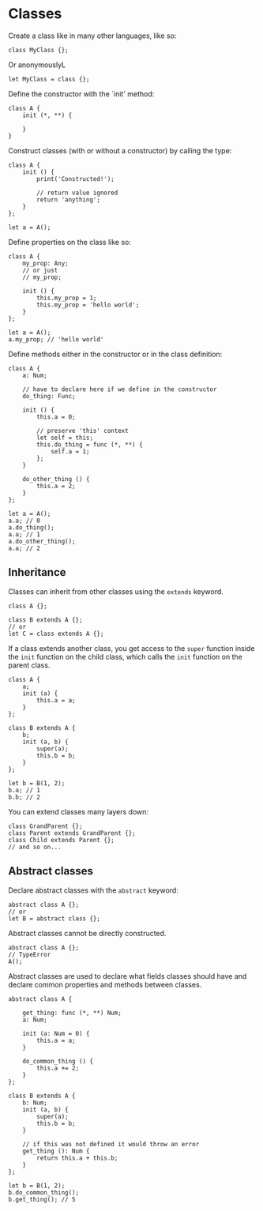 # Classes

Create a class like in many other languages, like so:
```
class MyClass {};
```

Or anonymouslyL

```
let MyClass = class {};
```

Define the constructor with the `init' method:
```
class A {
    init (*, **) {
    
    }
}
```

Construct classes (with or without a constructor) by calling the type:
```
class A {
    init () {
        print('Constructed!');
        
        // return value ignored
        return 'anything';
    }
};

let a = A();
```

Define properties on the class like so:
```
class A {
    my_prop: Any;
    // or just
    // my_prop;
    
    init () {
        this.my_prop = 1;
        this.my_prop = 'hello world';
    }
};

let a = A();
a.my_prop; // 'hello world'
```

Define methods either in the constructor or in the class definition:
```
class A {
    a: Num;
    
    // have to declare here if we define in the constructor
    do_thing: Func;
    
    init () {
        this.a = 0;
        
        // preserve 'this' context
        let self = this;
        this.do_thing = func (*, **) { 
            self.a = 1;
        };
    }
    
    do_other_thing () {
        this.a = 2;
    }
};

let a = A();
a.a; // 0
a.do_thing();
a.a; // 1
a.do_other_thing();
a.a; // 2
```

## Inheritance

Classes can inherit from other classes using the `extends` keyword.

```
class A {};

class B extends A {};
// or 
let C = class extends A {};
```

If a class extends another class, you get access to the `super` function inside the `init` function on the child class,
which calls the `init` function on the parent class.
```
class A {
    a;
    init (a) {
        this.a = a;
    }
};

class B extends A {
    b;
    init (a, b) {
        super(a);
        this.b = b;
    }
};

let b = B(1, 2);
b.a; // 1
b.b; // 2
```

You can extend classes many layers down:
```
class GrandParent {};
class Parent extends GrandParent {};
class Child extends Parent {};
// and so on...
```

## Abstract classes

Declare abstract classes with the `abstract` keyword:
```
abstract class A {};
// or
let B = abstract class {};
```

Abstract classes cannot be directly constructed.

```
abstract class A {};
// TypeError
A();
```

Abstract classes are used
to declare what fields classes should have and declare common properties and methods between classes.
```
abstract class A {

    get_thing: func (*, **) Num;
    a: Num;
    
    init (a: Num = 0) {
        this.a = a;
    }
    
    do_common_thing () {
        this.a += 2;
    }
};

class B extends A {
    b: Num;
    init (a, b) {
        super(a);
        this.b = b;
    }
    
    // if this was not defined it would throw an error
    get_thing (): Num {
        return this.a + this.b;
    }
};

let b = B(1, 2);
b.do_common_thing();
b.get_thing(); // 5
```